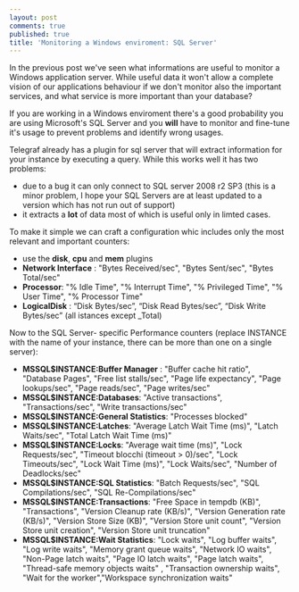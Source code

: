 ```yaml
---
layout: post
comments: true
published: true
title: 'Monitoring a Windows enviroment: SQL Server'
---
```

In the previous post we've seen what informations are useful to monitor a Windows application server. While useful data it won't allow a complete vision of our applications behaviour if we don't monitor also the important services, and what service is more important than your database?

If you are working in a Windows enviroment there's a good probability you are using Microsoft's SQL Server and you **will** have to monitor and fine-tune it's usage to prevent problems and identify wrong usages.

Telegraf already has a plugin for sql server that will extract information for your instance by executing a query. While this works well it has two problems:

- due to a bug it can only connect to SQL server 2008 r2 SP3 (this is a minor problem, I hope your SQL Servers are at least updated to a version which has not run out of support)
- it extracts a **lot** of data most of which is useful only in limted cases.

To make it simple we can craft a configuration whic includes only the most relevant and important counters:

-  use the **disk**, **cpu** and **mem** plugins
-  **Network Interface** : "Bytes Received/sec", "Bytes Sent/sec", "Bytes Total/sec"
- **Processor**: "% Idle Time", "% Interrupt Time", "% Privileged Time", "% User Time", "% Processor Time"
- **LogicalDisk** : “Disk Bytes/sec”, “Disk Read Bytes/sec”, “Disk Write Bytes/sec” (all istances except _Total)

Now to the SQL Server- specific Performance counters (replace INSTANCE with the name of your instance, there can be more than one on a single server):

- **MSSQL$INSTANCE:Buffer Manager** : "Buffer cache hit ratio", "Database Pages", "Free list stalls/sec", "Page life expectancy", "Page lookups/sec", "Page reads/sec", "Page writes/sec" 
- **MSSQL$INSTANCE:Databases**: "Active transactions", "Transactions/sec", "Write transactions/sec" 
- **MSSQL$INSTANCE:General Statistics**: "Processes blocked"
- **MSSQL$INSTANCE:Latches**: "Average Latch Wait Time (ms)", "Latch Waits/sec", "Total Latch Wait Time (ms)" 
- **MSSQL$INSTANCE:Locks**: "Average wait time (ms)", "Lock Requests/sec", "Timeout blocchi (timeout > 0)/sec", "Lock Timeouts/sec", "Lock Wait Time (ms)", "Lock Waits/sec", "Number of Deadlocks/sec" 
- **MSSQL$INSTANCE:SQL Statistics**: "Batch Requests/sec", "SQL Compilations/sec", "SQL Re-Compilations/sec" 
- **MSSQL$INSTANCE:Transactions**: "Free Space in tempdb (KB)", "Transactions", "Version Cleanup rate (KB/s)", "Version Generation rate (KB/s)", "Version Store Size (KB)", "Version Store unit count", "Version Store unit creation", "Version Store unit truncation" 
- **MSSQL$INSTANCE:Wait Statistics**: "Lock waits", "Log buffer waits", "Log write waits", "Memory grant queue waits", "Network IO waits", "Non-Page latch waits", "Page IO latch waits", "Page latch waits", "Thread-safe memory objects waits" , "Transaction ownership waits", "Wait for the worker","Workspace synchronization waits" 
